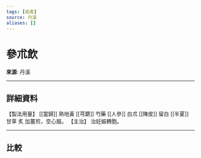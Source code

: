 ```yaml
---
tags: [經產]
source: 丹溪
aliases: []
---
```


# 參朮飲

**來源**: 丹溪  

---

## 詳細資料
【製法用量】 [[當歸]] 熟地黃 [[芎藭]] 芍藥 [[人參]] 白朮 [[陳皮]] 留白 [[半夏]] 甘草
炙
加薑煎，空心服。
【主治】
治妊娠轉胞。

---

## 比較
